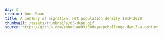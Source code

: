 ```yaml
---
day: 3
creator: Anna Duan
title: A century of migration: NYC population density 1910-2020
thumbnail: /assets/thumbnails/03-duan.gif
source: https://github.com/annaduan09/30daymapchallenge-day-3-a-century-of-immigration
---
```


